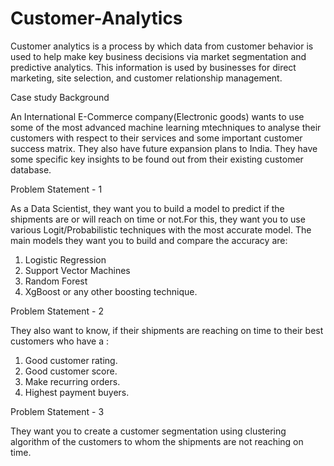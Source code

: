 # Customer-Analytics
Customer analytics is a process by which data from customer behavior is used to help make key  business decisions via market segmentation and predictive analytics. This information is used by  businesses for direct marketing, site selection, and customer relationship management.


Case study Background

An International E-Commerce company(Electronic goods) wants to use some of the most advanced machine learning mtechniques to analyse their customers with respect to their services and some important customer success matrix. They also have future expansion plans to India.
They have some specific key insights to be found out from their existing customer database.

Problem Statement - 1

As a Data Scientist, they want you to build a model to predict if the shipments are or will reach on time or not.For this, they want you to use various Logit/Probabilistic techniques with the most accurate model. The main models they want you to build and compare the accuracy are:
1. Logistic Regression
2. Support Vector Machines
3. Random Forest 
4. XgBoost or any other boosting technique.

 Problem Statement - 2

 They also want to know, if their shipments are reaching on time to their best customers who have a :
1. Good customer rating.
2. Good customer score. 
3. Make recurring orders.
4. Highest payment buyers.

Problem Statement - 3

They want you to create a customer segmentation using clustering algorithm of the customers to whom the shipments are not reaching on time.
